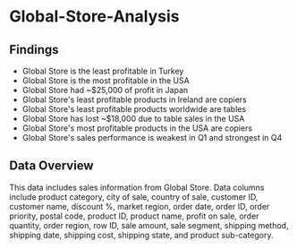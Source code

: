 # Global-Store-Analysis
## Findings
- Global Store is the least profitable in Turkey
- Global Store is the most profitable in the USA
- Global Store had ~$25,000 of profit in Japan
- Global Store's least profitable products in Ireland are copiers
- Global Store's least profitable products worldwide are tables
- Global Store has lost ~$18,000 due to table sales in the USA
- Global Store's most profitable products in the USA are copiers
- Global Store's sales performance is weakest in Q1 and strongest in Q4
## Data Overview
This data includes sales information from Global Store. Data columns include product category, city of sale, country of sale, customer ID, customer name, discount %, market region, order date, order ID, order priority, postal code, product ID, product name, profit on sale, order quantity, order region, row ID, sale amount, sale segment, shipping method, shipping date, shipping cost, shipping state, and product sub-category.
